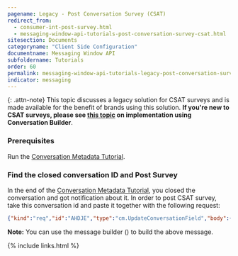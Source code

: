 ```yaml
---
pagename: Legacy - Post Conversation Survey (CSAT)
redirect_from:
  - consumer-int-post-survey.html
  - messaging-window-api-tutorials-post-conversation-survey-csat.html
sitesection: Documents
categoryname: "Client Side Configuration"
documentname: Messaging Window API
subfoldername: Tutorials
order: 60
permalink: messaging-window-api-tutorials-legacy-post-conversation-survey-csat.html
indicator: messaging
---
```


{: .attn-note}
This topic discusses a legacy solution for CSAT surveys and is made available for the benefit of brands using this solution. **If you're new to CSAT surveys, please see [this topic](conversation-builder-bots-post-conversation-survey-bots.html) on implementation using Conversation Builder**.

### Prerequisites

Run the [Conversation Metadata Tutorial](consumer-int-conversation-md.html).

### Find the closed conversation ID and Post Survey

In the end of the [Conversation Metadata Tutorial](consumer-int-conversation-md.html), you closed the conversation and got notification about it. In order to post CSAT survey, take this conversation id and paste it together with the following request:

```json
{"kind":"req","id":"AHDJE","type":"cm.UpdateConversationField","body":{"conversationId":"__CONVERSATION_ID__","conversationField":{"field":"CSATRate","csatRate":5,"csatResolutionConfirmation":true,"status":"FILLED"}}}
```

**Note:** You can use the message builder (<a href="consumer-int-msg-csat-conv.html"><i class="fa fa-magic" aria-hidden="true"></i></a>) to build the above message.

{% include links.html %}
